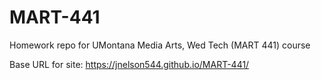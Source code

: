 # MART-441
Homework repo for UMontana Media Arts, Wed Tech (MART 441) course

Base URL for site:
https://jnelson544.github.io/MART-441/
